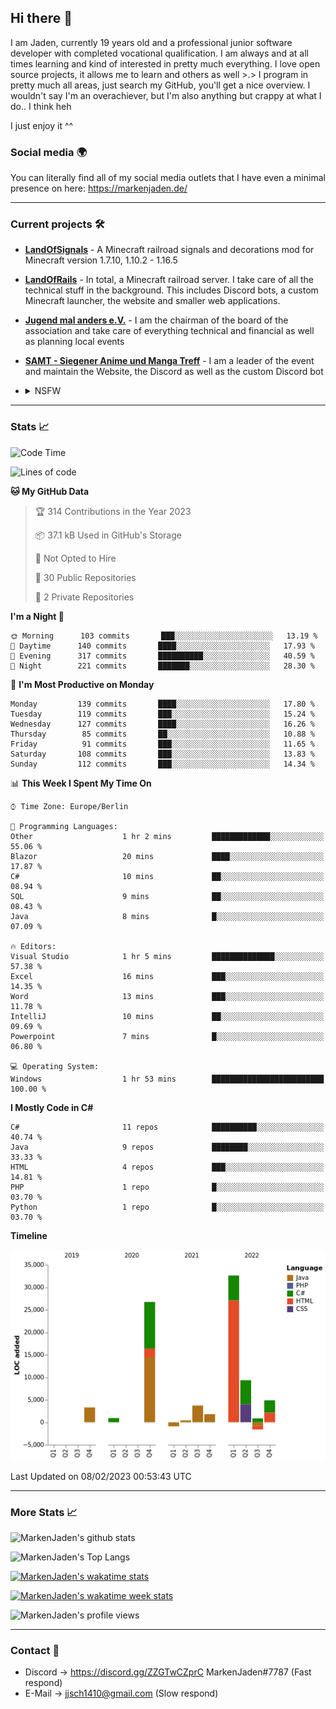 ## Hi there 👋
I am Jaden, currently 19 years old and a professional junior software developer with completed vocational qualification. I am always and at all times learning and kind of interested in pretty much everything. I love open source projects, it allows me to learn and others as well >.>
I program in pretty much all areas, just search my GitHub, you'll get a nice overview.
I wouldn't say I'm an overachiever, but I'm also anything but crappy at what I do.. I think heh

I just enjoy it ^^

### Social media 🌍

You can literally find all of my social media outlets that I have even a minimal presence on here: https://markenjaden.de/

---

### Current projects 🛠

* [**LandOfSignals**](https://github.com/LandOfRails/LandOfSignals) - A Minecraft railroad signals and decorations mod for Minecraft version 1.7.10, 1.10.2 - 1.16.5
* [**LandOfRails**](https://github.com/LandOfRails) - In total, a Minecraft railroad server. I take care of all the technical stuff in the background. This includes Discord bots, a custom Minecraft launcher, the website and smaller web applications.
* [**Jugend mal anders e.V.**](https://jugendmalanders.de/) - I am the chairman of the board of the association and take care of everything technical and financial as well as planning local events
* [**SAMT - Siegener Anime und Manga Treff**](https://github.com/Siegener-Anime-und-Manga-Treff-SAMT) - I am a leader of the event and maintain the Website, the Discord as well as the custom Discord bot
* <details> 
  <summary>NSFW</summary>
  
  [**Nekos**](https://github.com/MarkenJaden/Nekos) - Website providing you with random lewd neko pics
  
</details>

---

### Stats 📈

<!--START_SECTION:waka-->
![Code Time](http://img.shields.io/badge/Code%20Time-1%2C052%20hrs%2041%20mins-blue)

![Lines of code](https://img.shields.io/badge/From%20Hello%20World%20I%27ve%20Written-82%20Thousand%20lines%20of%20code-blue)

**🐱 My GitHub Data** 

> 🏆 314 Contributions in the Year 2023
 > 
> 📦 37.1 kB Used in GitHub's Storage 
 > 
> 🚫 Not Opted to Hire
 > 
> 📜 30 Public Repositories 
 > 
> 🔑 2 Private Repositories  
 > 
**I'm a Night 🦉** 

```text
🌞 Morning      103 commits       ███░░░░░░░░░░░░░░░░░░░░░░   13.19 % 
🌆 Daytime      140 commits       ████░░░░░░░░░░░░░░░░░░░░░   17.93 % 
🌃 Evening      317 commits       ██████████░░░░░░░░░░░░░░░   40.59 % 
🌙 Night        221 commits       ███████░░░░░░░░░░░░░░░░░░   28.30 % 

```
📅 **I'm Most Productive on Monday** 

```text
Monday         139 commits       ████░░░░░░░░░░░░░░░░░░░░░   17.80 % 
Tuesday        119 commits       ███░░░░░░░░░░░░░░░░░░░░░░   15.24 % 
Wednesday      127 commits       ████░░░░░░░░░░░░░░░░░░░░░   16.26 % 
Thursday        85 commits       ██░░░░░░░░░░░░░░░░░░░░░░░   10.88 % 
Friday          91 commits       ███░░░░░░░░░░░░░░░░░░░░░░   11.65 % 
Saturday       108 commits       ███░░░░░░░░░░░░░░░░░░░░░░   13.83 % 
Sunday         112 commits       ███░░░░░░░░░░░░░░░░░░░░░░   14.34 % 

```


📊 **This Week I Spent My Time On** 

```text
⌚︎ Time Zone: Europe/Berlin

💬 Programming Languages: 
Other                    1 hr 2 mins         █████████████░░░░░░░░░░░░   55.06 % 
Blazor                   20 mins             ████░░░░░░░░░░░░░░░░░░░░░   17.87 % 
C#                       10 mins             ██░░░░░░░░░░░░░░░░░░░░░░░   08.94 % 
SQL                      9 mins              ██░░░░░░░░░░░░░░░░░░░░░░░   08.43 % 
Java                     8 mins              █░░░░░░░░░░░░░░░░░░░░░░░░   07.09 % 

🔥 Editors: 
Visual Studio            1 hr 5 mins         ██████████████░░░░░░░░░░░   57.38 % 
Excel                    16 mins             ███░░░░░░░░░░░░░░░░░░░░░░   14.35 % 
Word                     13 mins             ███░░░░░░░░░░░░░░░░░░░░░░   11.78 % 
IntelliJ                 10 mins             ██░░░░░░░░░░░░░░░░░░░░░░░   09.69 % 
Powerpoint               7 mins              █░░░░░░░░░░░░░░░░░░░░░░░░   06.80 % 

💻 Operating System: 
Windows                  1 hr 53 mins        █████████████████████████   100.00 % 

```

**I Mostly Code in C#** 

```text
C#                       11 repos            ██████████░░░░░░░░░░░░░░░   40.74 % 
Java                     9 repos             ████████░░░░░░░░░░░░░░░░░   33.33 % 
HTML                     4 repos             ███░░░░░░░░░░░░░░░░░░░░░░   14.81 % 
PHP                      1 repo              █░░░░░░░░░░░░░░░░░░░░░░░░   03.70 % 
Python                   1 repo              █░░░░░░░░░░░░░░░░░░░░░░░░   03.70 % 

```


**Timeline**

![Chart not found](https://raw.githubusercontent.com/MarkenJaden/MarkenJaden/main/charts/bar_graph.png) 


 Last Updated on 08/02/2023 00:53:43 UTC
<!--END_SECTION:waka-->

---

### More Stats 📈

![MarkenJaden's github stats](https://github-readme-stats.vercel.app/api?username=MarkenJaden&count_private=true&show_icons=true&theme=radical)

![MarkenJaden's Top Langs](https://github-readme-stats.vercel.app/api/top-langs/?username=MarkenJaden&theme=radical)

[![MarkenJaden's wakatime stats](https://github-readme-stats.vercel.app/api/wakatime?username=MarkenJaden&theme=radical)](https://wakatime.com/@17f322c9-222a-48b4-9e15-983c41f7aed4)

[![MarkenJaden's wakatime week stats](https://wakatime.com/badge/user/17f322c9-222a-48b4-9e15-983c41f7aed4.svg)](https://wakatime.com/@17f322c9-222a-48b4-9e15-983c41f7aed4)

<!--[![MarkenJaden's Codewars stats](https://www.codewars.com/users/MarkenJaden/badges/large)](https://www.codewars.com/users/MarkenJaden)-->

![MarkenJaden's profile views](https://komarev.com/ghpvc/?username=MarkenJaden)

---

### Contact 💌

* Discord -> https://discord.gg/ZZGTwCZprC MarkenJaden#7787 (Fast respond)
* E-Mail -> jjsch1410@gmail.com (Slow respond)



<!--
**MarkenJaden/MarkenJaden** is a ✨ _special_ ✨ repository because its `README.md` (this file) appears on your GitHub profile.

Here are some ideas to get you started:

- 🔭 I’m currently working on ...
- 🌱 I’m currently learning ...
- 👯 I’m looking to collaborate on ...
- 🤔 I’m looking for help with ...
- 💬 Ask me about ...
- 📫 How to reach me: ...
- 😄 Pronouns: ...
- ⚡ Fun fact: ...
-->
